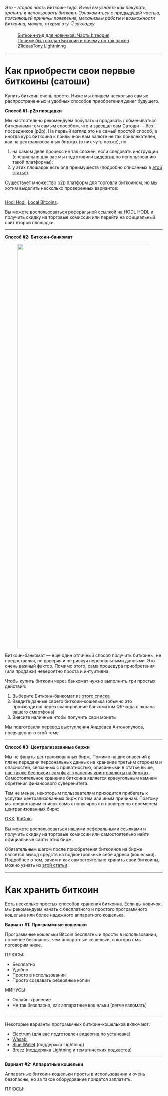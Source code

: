  

_Это – вторая часть Биткоин-гида. В ней вы узнаете как покупать, хранить и использовать биткоин. Ознакомиться с предыдущей частью, поясняющей причины появления, механизмы работы и возможности Биткоина, можно, открыв эту 👇 закладку._

<figure class="kg-card kg-bookmark-card"><a class="kg-bookmark-container" href="https://www.21ideas.org/basics-bitcoin-guide/"><div class="kg-bookmark-content"><div class="kg-bookmark-title">Биткоин-гид для новичков. Часть I: теория</div><div class="kg-bookmark-description">Почему был создан Биткоин и почему он так важен</div><div class="kg-bookmark-metadata"><img alt="" class="kg-bookmark-icon" src="https://www.21ideas.org/favicon.png"/><span class="kg-bookmark-author">21ideas</span><span class="kg-bookmark-publisher">Tony Lightninng</span></div></div><div class="kg-bookmark-thumbnail"><img alt="" src="https://www.21ideas.org/content/images/2021/12/27-1.svg"/></div></a></figure>

---

<h1 id="%D0%BA%D0%B0%D0%BA-%D0%BF%D1%80%D0%B8%D0%BE%D0%B1%D1%80%D0%B5%D1%81%D1%82%D0%B8-%D1%81%D0%B2%D0%BE%D0%B8-%D0%BF%D0%B5%D1%80%D0%B2%D1%8B%D0%B5-%D0%B1%D0%B8%D1%82%D0%BA%D0%BE%D0%B8%D0%BD%D1%8B-%D1%81%D0%B0%D1%82%D0%BE%D1%88%D0%B8">Как приобрести свои первые биткоины (сатоши)</h1>

Купить биткоин очень просто. Ниже мы опишем несколько самых распространенных и удобных способов приобретения денег будущего.

__Способ \#1: p2p площадки__

Мы настоятельно рекомендуем покупать и продавать / обмениваться биткоинами тем самым способом, что и завещал сам Сатоши — без посредников (p2p). На первый взгляд это не самый простой способ, а иногда курс биткоина к привычной вам валюте не так привлекателен, как на централизованных биржах (о них чуть позже), но

1.   на самом деле процесс не так сложен, если следовать инструкции (специально для вас мы подготовили [видеогид](https://youtu.be/aZQ-9rZG0-w) по использованию такой платформы);
2.   у этих площадок есть ряд преимуществ (подробно описанных в [этой статье](https://www.21ideas.org/privacy-no-kyc/)).

Существует множество p2p платформ для торговли биткоином, но мы хотим выделить несколько проверенных вариантов:

<figure class="kg-card kg-image-card"><img alt="" class="kg-image" loading="lazy" src="https://lh6.googleusercontent.com/Ug-z7Nn2APJtMz9e5t6HAWnlULaP6zWF-KG3wB5uSP23-lBbTuU-J-aUzT4cuFRoBF0YUR_8RJWqjr-85QThduqCOpw5R2L-8_SYwmvPEBPeYgKMq-oBi4UBuJXyuR2QYns1I5Oz"/></figure>

[Hodl Hodl](https://www.hodlhodl.com/join/TONYB), [Local Bitcoins](https://localbitcoins.com/).

Вы можете воспользоваться реферальной ссылкой на HODL HODL и получить скидку на торговые комиссии или перейти на официальный сайт второй площадки.

---

__Способ \#2: Биткоин-банкомат__

<figure class="kg-card kg-image-card"><img alt="" class="kg-image" height="1286" loading="lazy" sizes="(min-width: 720px) 720px" src="https://www.21ideas.org/content/images/2022/01/bitcoin-atm.png" srcset="https://www.21ideas.org/content/images/size/w600/2022/01/bitcoin-atm.png 600w, https://www.21ideas.org/content/images/size/w1000/2022/01/bitcoin-atm.png 1000w, https://www.21ideas.org/content/images/size/w1600/2022/01/bitcoin-atm.png 1600w, https://www.21ideas.org/content/images/size/w2400/2022/01/bitcoin-atm.png 2400w" width="2000"/></figure>

Биткоин-банкомат — еще один отличный способ получить биткоины, не предоставляя, не доверяя и не рискуя персональными данными. Это очень важный фактор. Помимо этого, сама процедура приобретения (или продажи) невероятно проста и интуитивна.

Чтобы купить биткоин через банкомат нужно выполнить три простых действия:

1.   Выберите Биткоин-банкомат из [этого списка](https://coinatmradar.com/)
2.   Введите данные своего биткоин-кошелька (обычно это производится через сканирование банкоматом QR-кода с экрана вашего смартфона)
3.   Внесите наличные чтобы получить свои монеты

Мы подготовили [перевод выступления](https://youtube.com/playlist?list=PLfCndTr__6Hf2vtpCDdLM-ifp9nWRzzW8) Андреаса Антонопулоса, посвященного этой теме.

---

__Способ \#3: Централизованные биржи__

Мы не фанаты централизованных бирж. Помимо наших опасений в плане передачи персональных данных на хранение третьим сторонам и опасностей, связанных с приватностью, описанными в статье выше, [нас также беспокоит сам факт хранения криптовалюты на биржах](https://youtu.be/-wya0DhbV0g). Самостоятельное хранение биткоина является краеугольным камнем обретения финансового суверенитета.

Тем не менее, некоторым пользователям приходится прибегать к услугам централизованных бирж по тем или иным причинам. Поэтому мы предоставим список самых популярных и проверенных временем централизованных бирж:

[OKX](https://www.okex.com/join/12452712), [KuCoin](https://www.kucoin.com/ucenter/signup?rcode=E3IM3c).

Вы можете воспользоваться нашими реферальными ссылками и получить скидку на торговые комиссии или самостоятельно найти официальные сайты этих бирж.

Обязательным шагом после приобретения биткоинов на бирже является вывод средств на подконтрольные себе адреса (кошельки). Подробнее о том, зачем и как самостоятельно хранить свои биткоины, можно узнать из [этой статьи](https://www.21ideas.org/theory-security-bitcoin-wallets/).

---

<h1 id="%D0%BA%D0%B0%D0%BA-%D1%85%D1%80%D0%B0%D0%BD%D0%B8%D1%82%D1%8C-%D0%B1%D0%B8%D1%82%D0%BA%D0%BE%D0%B8%D0%BD">Как хранить биткоин</h1>

Есть несколько простых способов хранения биткоина. Если вы новичок, мы рекомендуем начать с бесплатного и простого программного кошелька или более надежного аппаратного кошелька.

__Вариант \#1: Программные кошельки__

Программные кошельки Bitcoin бесплатны и просты в использовании, но менее безопасны, чем аппаратные кошельки, о которых мы поговорим ниже.

ПЛЮСЫ:

*   Бесплатно
*   Удобно
*   Просто в использовании
*   Просто создавать резервные копии

МИНУСЫ:

*   Онлайн-хранение
*   Не так безопасно, как аппаратные кошельки (легче взломать)

<figure class="kg-card kg-image-card"><img alt="" class="kg-image" loading="lazy" src="https://lh6.googleusercontent.com/ej8TLjLJSbyL5ns4q0x5iuAkzCQd1xI9F-0j7lsFEQg5PIPOurkQUl23GS0RpvazaJgeyBIxGOo3OebViCmPme2utV7vLt2ydFGO1MgJCvcgdBzOI9NIldOrTU4Tt8j-q_QKkt_y"/></figure>

---

Некоторые варианты программных биткоин-кошельков включают:

*   [Electrum](https://electrum.org/#home) (для вас подготовлен [видеогид](https://youtu.be/-wya0DhbV0g) по установке)
*   [Wasabi](https://www.wasabiwallet.io/)
*   [Blue Wallet](https://bluewallet.io/) (поддержка Lightning)
*   [Breez](https://www.21ideas.org/theory-ln-breez-wallet/) (поддержка Lightning и [тематических подкастов](https://breez.link/p?feedURL=https%3A%2F%2Fanchor.fm%2Fs%2F69c8de58%2Fpodcast%2Frss))

---

__Вариант \#2: Аппаратные кошельки__

Аппаратные биткоин-кошельки просты в использовании и очень безопасны, но за такое оборудование придется заплатить.

ПЛЮСЫ:

<!--kg-card-begin: markdown-->
